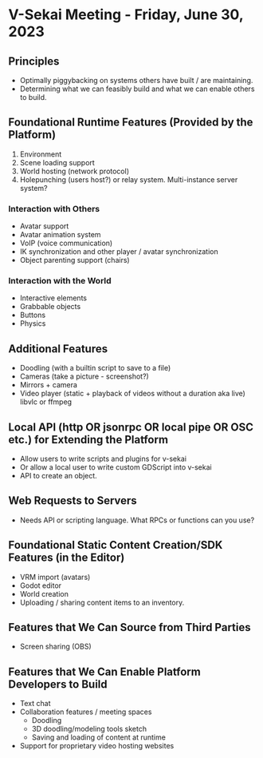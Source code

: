 
# V-Sekai Meeting - Friday, June 30, 2023

## Principles

- Optimally piggybacking on systems others have built / are maintaining.
- Determining what we can feasibly build and what we can enable others to build.

## Foundational Runtime Features (Provided by the Platform)

1. Environment
2. Scene loading support
3. World hosting (network protocol)
4. Holepunching (users host?) or relay system. Multi-instance server system?

### Interaction with Others

- Avatar support
- Avatar animation system
- VoIP (voice communication)
- IK synchronization and other player / avatar synchronization
- Object parenting support (chairs)

### Interaction with the World

- Interactive elements
- Grabbable objects
- Buttons
- Physics

## Additional Features

- Doodling (with a builtin script to save to a file)
- Cameras (take a picture - screenshot?)
- Mirrors + camera
- Video player (static + playback of videos without a duration aka live) libvlc or ffmpeg

## Local API (http OR jsonrpc OR local pipe OR OSC etc.) for Extending the Platform

- Allow users to write scripts and plugins for v-sekai
- Or allow a local user to write custom GDScript into v-sekai
- API to create an object.

## Web Requests to Servers

- Needs API or scripting language. What RPCs or functions can you use?

## Foundational Static Content Creation/SDK Features (in the Editor)

- VRM import (avatars)
- Godot editor
- World creation
- Uploading / sharing content items to an inventory.

## Features that We Can Source from Third Parties

- Screen sharing (OBS)

## Features that We Can Enable Platform Developers to Build

- Text chat
- Collaboration features / meeting spaces
  - Doodling
  - 3D doodling/modeling tools sketch
  - Saving and loading of content at runtime
- Support for proprietary video hosting websites
